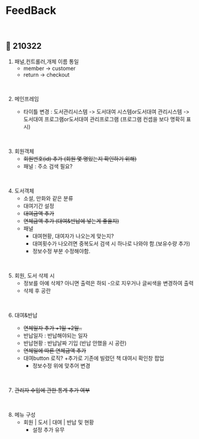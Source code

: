 # FeedBack

<br/>

## 📖 210322

1. 패널,컨트롤러,개체 이름 통일
   * member -> customer
   * return -> checkout

  <br/>

2. 메인프레임

   - 타이틀 변경 : 도서관리시스템
     -> 도서대여 시스템or도서대여 관리시스템
     -> 도서대여 프로그램or도서대여 관리프로그램
     (프로그램 컨셉을 보다 명확히 표시)


  <br/>

3. 회원객체
   * ~~회원번호(id) 추가 (회원 몇 명있는지 확인하기 위해)~~
   * 패널 : 주소 검색 필요?

  <br/>

4. 도서객체
   * 소설, 만화와 같은 분류
   * 대여기간 설정
   * ~~대여금액 추가~~
   * ~~연체금액 추가 (대여&반납에 넣는게 좋을지)~~
   * 패널 
     * 대여현황, 대여자가 나오는게 맞는지?
     * 대여횟수가 나오려면 중복도서 검색 시 하나로 나와야 함.(보유수량 추가)
     * 정보수정 부분 수정해야함.

  <br/>

5. 회원, 도서 삭제 시
   * 정보를 아예 삭제? 아니면 출력은 하되 -으로 지우거나 글씨색을 변경하여 출력
   * 삭제 후 공란

  <br/>

6. 대여&반납

   - ~~연체일자 추가 +1일 +2일..~~
   - 반납일자 : 반납해야되는 일자
   - 반납현황 : 반납날짜 기입 (반납 안했을 시 공란)
   - ~~연체일에 따른 연체금액 추가~~
   - 대여button 로직? +추가로 기존에 빌렸던 책 대여시 확인창 팝업
     - 정보수정 위에 맞추어 변경

  <br/>

7. ~~관리자 수입에 관한 통계 추가 여부~~

  <br/>

8. 메뉴 구성
   * 회원 | 도서 | 대여 | 반납 및 현황
     + 설정 추가 유무